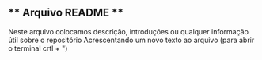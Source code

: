 ## ** Arquivo README **
Neste arquivo colocamos descrição, introduções ou qualquer informação útil sobre o repositório
Acrescentando um novo texto ao arquivo (para abrir o terminal crtl + ")